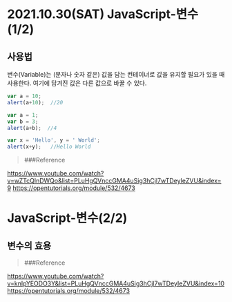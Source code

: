 # 2021.10.30(SAT) JavaScript-변수(1/2)
## 사용법

변수(Variable)는 (문자나 숫자 같은) 값을 담는 컨테이너로 값을 유지할 필요가 있을 때 사용한다. 여기에 담겨진 값은 다른 값으로 바꿀 수 있다.

```javascript
var a = 10;
alert(a+10);  //20

var a = 1;
var b = 3;
alert(a+b);  //4

var x = 'Hello', y = ' World';
alert(x+y);   //Hello World
```


>###Reference

<https://www.youtube.com/watch?v=wZTcQlnDWQo&list=PLuHgQVnccGMA4uSig3hCjl7wTDeyIeZVU&index=9>
<https://opentutorials.org/module/532/4673>

# JavaScript-변수(2/2)
## 변수의 효용


>###Reference

<https://www.youtube.com/watch?v=knIpYEODO3Y&list=PLuHgQVnccGMA4uSig3hCjl7wTDeyIeZVU&index=10>
<https://opentutorials.org/module/532/4673>

